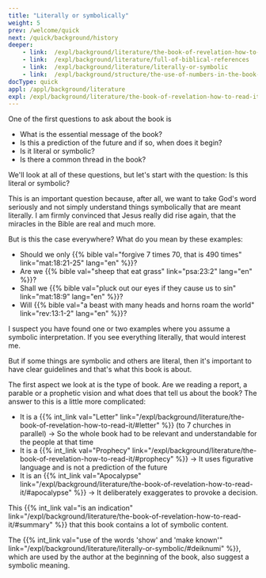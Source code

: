 ```yaml
---
title: "Literally or symbolically"
weight: 5
prev: /welcome/quick
next: /quick/background/history
deeper:
    - link:  /expl/background/literature/the-book-of-revelation-how-to-read-it
    - link:  /expl/background/literature/full-of-biblical-references
    - link:  /expl/background/literature/literally-or-symbolic
    - link:  /expl/background/structure/the-use-of-numbers-in-the-book-of-revelation
docType: quick
appl: /appl/background/literature
expl: /expl/background/literature/the-book-of-revelation-how-to-read-it
---
```


One of the first questions to ask about the book is 
- What is the essential message of the book? 
- Is this a prediction of the future and if so, when does it begin? 
- Is it literal or symbolic? 
- Is there a common thread in the book?

We'll look at all of these questions, but let's start with the question: Is this literal or symbolic?

This is an important question because, after all, we want to take God's word seriously and not simply understand things symbolically that are meant literally. I am firmly convinced that Jesus really did rise again, that the miracles in the Bible are real and much more.

But is this the case everywhere? What do you mean by these examples: 
- Should we only {{% bible val="forgive 7 times 70, that is 490 times" link="mat:18:21-25" lang="en" %}}? 
- Are we {{% bible val="sheep that eat grass" link="psa:23:2" lang="en" %}}?
- Shall we {{% bible val="pluck out our eyes if they cause us to sin" link="mat:18:9" lang="en" %}}? 
- Will {{% bible val="a beast with many heads and horns roam the world" link="rev:13:1-2" lang="en" %}}?

I suspect you have found one or two examples where you assume a symbolic interpretation. If you see everything literally, that would interest me.

But if some things are symbolic and others are literal, then it's important to have clear guidelines and that's what this book is about.

The first aspect we look at is the type of book. Are we reading a report, a parable or a prophetic vision and what does that tell us about the book? The answer to this is a little more complicated: 
- It is a {{% int_link val="Letter" link="/expl/background/literature/the-book-of-revelation-how-to-read-it/#letter" %}} (to 7 churches in parallel) -> So the whole book had to be relevant and understandable for the people at that time 
- It is a {{% int_link val="Prophecy" link="/expl/background/literature/the-book-of-revelation-how-to-read-it/#prophecy" %}} -> It uses figurative language and is not a prediction of the future 
- It is an {{% int_link val="Apocalypse" link="/expl/background/literature/the-book-of-revelation-how-to-read-it/#apocalypse" %}} -> It deliberately exaggerates to provoke a decision.

This {{% int_link val="is an indication" link="/expl/background/literature/the-book-of-revelation-how-to-read-it/#summary" %}} that this book contains a lot of symbolic content.

The {{% int_link val="use of the words 'show' and 'make known'" link="/expl/background/literature/literally-or-symbolic/#deiknumi" %}}, which are used by the author at the beginning of the book, also suggest a symbolic meaning.